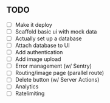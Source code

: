 
## TODO

- [ ] Make it deploy
- [ ] Scaffold basic ui with mock data
- [ ] Actually set up a database
- [ ] Attach database to UI
- [ ] Add authentication
- [ ] Add image upload
- [ ] Error management (w/ Sentry)
- [ ] Routing/image page (parallel route)
- [ ] Delete button (w/ Server Actions)
- [ ] Analytics 
- [ ] Ratelimiting 
